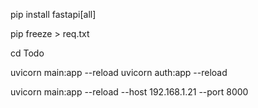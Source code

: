 pip install fastapi[all]

pip freeze > req.txt  

cd Todo

uvicorn main:app --reload
uvicorn auth:app --reload


uvicorn main:app --reload --host 192.168.1.21 --port 8000
